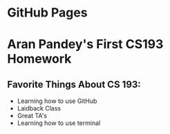 # GitHub Pages

# Aran Pandey's First CS193 Homework

## Favorite Things About CS 193:
- Learning how to use GitHub
- Laidback Class
- Great TA's
- Learning how to use terminal

